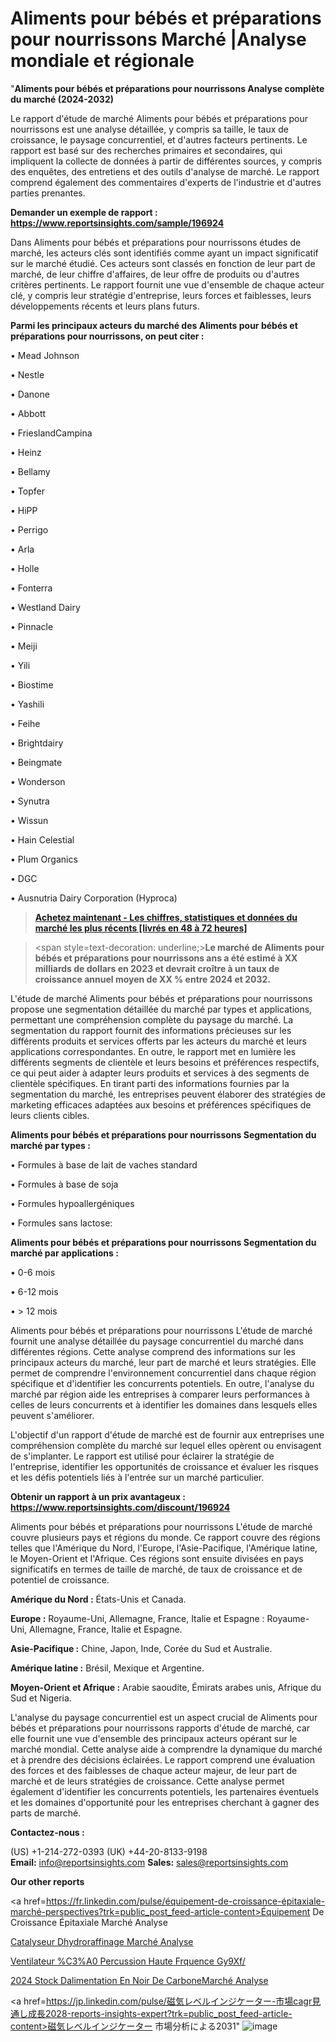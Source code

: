 # Aliments pour bébés et préparations pour nourrissons Marché |Analyse mondiale et régionale

"<strong>Aliments pour bébés et préparations pour nourrissons Analyse complète du marché (2024-2032)</strong>

Le rapport d'étude de marché Aliments pour bébés et préparations pour nourrissons est une analyse détaillée, y compris sa taille, le taux de croissance, le paysage concurrentiel, et d'autres facteurs pertinents. Le rapport est basé sur des recherches primaires et secondaires, qui impliquent la collecte de données à partir de différentes sources, y compris des enquêtes, des entretiens et des outils d'analyse de marché. Le rapport comprend également des commentaires d'experts de l'industrie et d'autres parties prenantes.

<strong>Demander un exemple de rapport : </strong><strong><a href=https://www.reportsinsights.com/sample/196924>https://www.reportsinsights.com/sample/196924</a></strong>

Dans Aliments pour bébés et préparations pour nourrissons études de marché, les acteurs clés sont identifiés comme ayant un impact significatif sur le marché étudié. Ces acteurs sont classés en fonction de leur part de marché, de leur chiffre d'affaires, de leur offre de produits ou d'autres critères pertinents. Le rapport fournit une vue d'ensemble de chaque acteur clé, y compris leur stratégie d'entreprise, leurs forces et faiblesses, leurs développements récents et leurs plans futurs.

<strong>Parmi les principaux acteurs du marché des Aliments pour bébés et préparations pour nourrissons, on peut citer :</strong>

• Mead Johnson

• Nestle

• Danone

• Abbott

• FrieslandCampina

• Heinz

• Bellamy

• Topfer

• HiPP

• Perrigo

• Arla

• Holle

• Fonterra

• Westland Dairy

• Pinnacle

• Meiji

• Yili

• Biostime

• Yashili

• Feihe

• Brightdairy

• Beingmate

• Wonderson

• Synutra

• Wissun

• Hain Celestial

• Plum Organics

• DGC

• Ausnutria Dairy Corporation (Hyproca)

<blockquote><a href=https://reportsinsights.com/buynow/196924><span style=text-decoration: underline;><strong>Achetez maintenant - Les chiffres, statistiques et données du marché les plus récents [livrés en 48 à 72 heures]</strong></span></a></blockquote>
<blockquote>
<div class=group w-full text-gray-800 dark:text-gray-100 border-b border-black/10 dark:border-gray-900/50 bg-gray-50 dark:bg-[#444654]>
<div class=flex p-4 gap-4 text-base md:gap-6 md:max-w-2xl lg:max-w-xl xl:max-w-3xl md:py-6 lg:px-0 m-auto>
<div class=relative flex flex-col w-[calc(100%-50px)] gap-1 md:gap-3 lg:w-[calc(100%-115px)]>
<div class=flex flex-grow flex-col gap-3>
<div class=min-h-[20px] flex flex-col items-start gap-4 whitespace-pre-wrap break-words>
<div class=result-streaming markdown prose w-full break-words dark:prose-invert light>

<span style=text-decoration: underline;><strong>Le marché de Aliments pour bébés et préparations pour nourrissons ans a été estimé à XX milliards de dollars en 2023 et devrait croître à un taux de croissance annuel moyen de XX % entre 2024 et 2032.</strong></span>

</div>
</div>
</div>
</div>
</div>
</div></blockquote>
L'étude de marché Aliments pour bébés et préparations pour nourrissons propose une segmentation détaillée du marché par types et applications, permettant une compréhension complète du paysage du marché. La segmentation du rapport fournit des informations précieuses sur les différents produits et services offerts par les acteurs du marché et leurs applications correspondantes. En outre, le rapport met en lumière les différents segments de clientèle et leurs besoins et préférences respectifs, ce qui peut aider à adapter leurs produits et services à des segments de clientèle spécifiques. En tirant parti des informations fournies par la segmentation du marché, les entreprises peuvent élaborer des stratégies de marketing efficaces adaptées aux besoins et préférences spécifiques de leurs clients cibles.

<strong>Aliments pour bébés et préparations pour nourrissons Segmentation du marché par types :</strong>

• Formules à base de lait de vaches standard

• Formules à base de soja

• Formules hypoallergéniques

• Formules sans lactose:

<strong>Aliments pour bébés et préparations pour nourrissons Segmentation du marché par applications :</strong>

• 0-6 mois

• 6-12 mois

• > 12 mois

Aliments pour bébés et préparations pour nourrissons L'étude de marché fournit une analyse détaillée du paysage concurrentiel du marché dans différentes régions. Cette analyse comprend des informations sur les principaux acteurs du marché, leur part de marché et leurs stratégies. Elle permet de comprendre l'environnement concurrentiel dans chaque région spécifique et d'identifier les concurrents potentiels. En outre, l'analyse du marché par région aide les entreprises à comparer leurs performances à celles de leurs concurrents et à identifier les domaines dans lesquels elles peuvent s'améliorer.

L'objectif d'un rapport d'étude de marché est de fournir aux entreprises une compréhension complète du marché sur lequel elles opèrent ou envisagent de s'implanter. Le rapport est utilisé pour éclairer la stratégie de l'entreprise, identifier les opportunités de croissance et évaluer les risques et les défis potentiels liés à l'entrée sur un marché particulier.

<strong>Obtenir un rapport à un prix avantageux : <a href=https://www.reportsinsights.com/discount/196924>https://www.reportsinsights.com/discount/196924</a></strong>

Aliments pour bébés et préparations pour nourrissons L'étude de marché couvre plusieurs pays et régions du monde. Ce rapport couvre des régions telles que l'Amérique du Nord, l'Europe, l'Asie-Pacifique, l'Amérique latine, le Moyen-Orient et l'Afrique. Ces régions sont ensuite divisées en pays significatifs en termes de taille de marché, de taux de croissance et de potentiel de croissance.

<strong>Amérique du Nord :</strong> États-Unis et Canada.

<strong>Europe :</strong> Royaume-Uni, Allemagne, France, Italie et Espagne : Royaume-Uni, Allemagne, France, Italie et Espagne.

<strong>Asie-Pacifique :</strong> Chine, Japon, Inde, Corée du Sud et Australie.

<strong>Amérique latine :</strong> Brésil, Mexique et Argentine.

<strong>Moyen-Orient et Afrique :</strong> Arabie saoudite, Émirats arabes unis, Afrique du Sud et Nigeria.

L'analyse du paysage concurrentiel est un aspect crucial de Aliments pour bébés et préparations pour nourrissons rapports d'étude de marché, car elle fournit une vue d'ensemble des principaux acteurs opérant sur le marché mondial. Cette analyse aide à comprendre la dynamique du marché et à prendre des décisions éclairées. Le rapport comprend une évaluation des forces et des faiblesses de chaque acteur majeur, de leur part de marché et de leurs stratégies de croissance. Cette analyse permet également d'identifier les concurrents potentiels, les partenaires éventuels et les domaines d'opportunité pour les entreprises cherchant à gagner des parts de marché.

<strong>Contactez-nous :</strong>

(US) +1-214-272-0393
(UK) +44-20-8133-9198
<strong>Email:</strong> <a>info@reportsinsights.com</a>
<strong>Sales:</strong> <a>sales@reportsinsights.com</a>

<strong>Our other reports</strong>

<a href=https://fr.linkedin.com/pulse/équipement-de-croissance-épitaxiale-marché-perspectives?trk=public_post_feed-article-content>Équipement De Croissance Épitaxiale Marché Analyse</a>

<a href=https://www.linkedin.com/pulse/catalyseur-dhydroraffinage-march%C3%A9-rapport-sc%C3%A9nario-s7fqf/>Catalyseur Dhydroraffinage Marché Analyse</a>

<a href=https://www.linkedin.com/pulse/ventilateur-%C3%A0-percussion-haute-fr%C3%A9quence-gy9xf/>Ventilateur %C3%A0 Percussion Haute Frquence Gy9Xf/</a>

<a href=https://www.linkedin.com/pulse/2024-stock-dalimentation-en-noir-de-carbonemarch%C3%A9-rzdxf/>2024 Stock Dalimentation En Noir De CarboneMarché Analyse</a>

<a href=https://jp.linkedin.com/pulse/磁気レベルインジケーター-市場cagr見通し成長2028-reports-insights-expert?trk=public_post_feed-article-content>磁気レベルインジケーター 市場分析による2031</a>"
![image](https://github.com/daminid12/RImarketTech/assets/158430485/21a4a4e6-c3e0-4b20-9a5d-c4aae81854d7)
